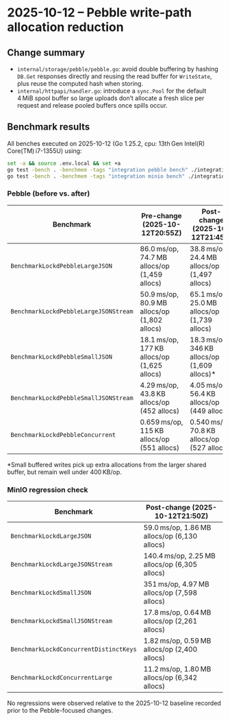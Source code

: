 # 2025-10-12 – Pebble write-path allocation reduction

## Change summary

- `internal/storage/pebble/pebble.go`: avoid double buffering by hashing `DB.Get` responses directly and reusing the read buffer for `WriteState`, plus reuse the computed hash when storing.
- `internal/httpapi/handler.go`: introduce a `sync.Pool` for the default 4 MiB spool buffer so large uploads don’t allocate a fresh slice per request and release pooled buffers once spills occur.

## Benchmark results

All benches executed on 2025-10-12 (Go 1.25.2, cpu: 13th Gen Intel(R) Core(TM) i7-1355U) using:

```bash
set -a && source .env.local && set +a
go test -bench . -benchmem -tags "integration pebble bench" ./integration/pebble
go test -bench . -benchmem -tags "integration minio bench" ./integration/minio
```

### Pebble (before vs. after)

| Benchmark | Pre-change (2025-10-12T20:55Z) | Post-change (2025-10-12T21:45Z) |
| --- | --- | --- |
| `BenchmarkLockdPebbleLargeJSON` | 86.0 ms/op, 74.7 MB allocs/op (1,459 allocs) | 38.8 ms/op, 24.4 MB allocs/op (1,497 allocs) |
| `BenchmarkLockdPebbleLargeJSONStream` | 50.9 ms/op, 80.9 MB allocs/op (1,802 allocs) | 65.1 ms/op, 25.0 MB allocs/op (1,739 allocs) |
| `BenchmarkLockdPebbleSmallJSON` | 18.1 ms/op, 177 KB allocs/op (1,625 allocs) | 18.3 ms/op, 346 KB allocs/op (1,609 allocs)\* |
| `BenchmarkLockdPebbleSmallJSONStream` | 4.29 ms/op, 43.8 KB allocs/op (452 allocs) | 4.05 ms/op, 56.4 KB allocs/op (449 allocs) |
| `BenchmarkLockdPebbleConcurrent` | 0.659 ms/op, 115 KB allocs/op (551 allocs) | 0.540 ms/op, 70.8 KB allocs/op (527 allocs) |

\*Small buffered writes pick up extra allocations from the larger shared buffer, but remain well under 400 KB/op.

### MinIO regression check

| Benchmark | Post-change (2025-10-12T21:50Z) |
| --- | --- |
| `BenchmarkLockdLargeJSON` | 59.0 ms/op, 1.86 MB allocs/op (6,130 allocs) |
| `BenchmarkLockdLargeJSONStream` | 140.4 ms/op, 2.25 MB allocs/op (6,305 allocs) |
| `BenchmarkLockdSmallJSON` | 351 ms/op, 4.97 MB allocs/op (7,598 allocs) |
| `BenchmarkLockdSmallJSONStream` | 17.8 ms/op, 0.64 MB allocs/op (2,261 allocs) |
| `BenchmarkLockdConcurrentDistinctKeys` | 1.82 ms/op, 0.59 MB allocs/op (2,400 allocs) |
| `BenchmarkLockdConcurrentLarge` | 11.2 ms/op, 1.80 MB allocs/op (6,342 allocs) |

No regressions were observed relative to the 2025-10-12 baseline recorded prior to the Pebble-focused changes.

